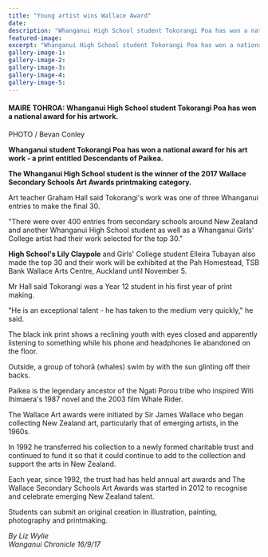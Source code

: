 ```yaml
---
title: "Young artist wins Wallace Award"
date: 
description: "Whanganui High School student Tokorangi Poa has won a national award for his artwork..."
featured-image: 
excerpt: "Whanganui High School student Tokorangi Poa has won a national award for his artwork."
gallery-image-1: 
gallery-image-2: 
gallery-image-3: 
gallery-image-4: 
gallery-image-5: 
---
```


<h4>MAIRE TOHROA: Whanganui High School student Tokorangi Poa has won a national award for his artwork.</h4>
<p>PHOTO / Bevan Conley</p>
<p class="element element-paragraph"><strong>Whanganui student Tokorangi Poa has won a national award for his art work - a print entitled Descendants of Paikea.</strong></p>
<p class="element element-paragraph"><strong>The Whanganui High School student is the winner of the 2017 Wallace Secondary Schools Art Awards printmaking category.</strong></p>
<p class="element element-paragraph">Art teacher Graham Hall said Tokorangi's work was one of three Whanganui entries to make the final 30.</p>
<p class="element element-paragraph">"There were over 400 entries from secondary schools around New Zealand and another Whanganui High School student as well as a Whanganui Girls' College artist had their work selected for the top 30."</p>
<p class="element element-paragraph"><strong>High School's Lily Claypole</strong> and Girls' College student Elleira Tubayan also made the top 30 and their work will be exhibited at the Pah Homestead, TSB Bank Wallace Arts Centre, Auckland until November 5.</p>
<p class="element element-paragraph">Mr Hall said Tokorangi was a Year 12 student in his first year of print making.</p>
<p class="element element-paragraph">"He is an exceptional talent - he has taken to the medium very quickly," he said.</p>
<p class="element element-paragraph">The black ink print shows a reclining youth with eyes closed and apparently listening to something while his phone and headphones lie abandoned on the floor.</p>
<p class="element element-paragraph">Outside, a group of tohorā (whales) swim by with the sun glinting off their backs.</p>
<p class="element element-paragraph">Paikea is the legendary ancestor of the Ngati Porou tribe who inspired Witi Ihimaera's 1987 novel and the 2003 film Whale Rider.</p>
<p class="element element-paragraph">The Wallace Art awards were initiated by Sir James Wallace who began collecting New Zealand art, particularly that of emerging artists, in the 1960s.</p>
<p class="element element-paragraph">In 1992 he transferred his collection to a newly formed charitable trust and continued to fund it so that it could continue to add to the collection and support the arts in New Zealand.</p>
<p class="element element-paragraph">Each year, since 1992, the trust had has held annual art awards and The Wallace Secondary Schools Art Awards was started in 2012 to recognise and celebrate emerging New Zealand talent.</p>
<p class="element element-paragraph">Students can submit an original creation in illustration, painting, photography and printmaking.</p>
<p class="element element-paragraph"><em>By Liz Wylie</em><br /><em>Wanganui Chronicle 16/9/17</em></p>

